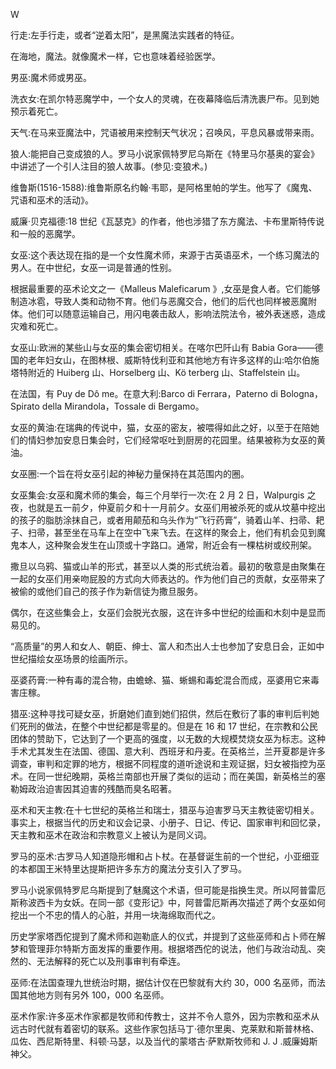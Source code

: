 

W

行走:左手行走，或者“逆着太阳”，是黑魔法实践者的特征。

在海地，魔法。就像魔术一样，它也意味着经验医学。

男巫:魔术师或男巫。

洗衣女:在凯尔特恶魔学中，一个女人的灵魂，在夜幕降临后清洗裹尸布。见到她预示着死亡。

天气:在马来亚魔法中，咒语被用来控制天气状况；召唤风，平息风暴或带来雨。

狼人:能把自己变成狼的人。罗马小说家佩特罗尼乌斯在《特里马尔基奥的宴会》中讲述了一个引人注目的狼人故事。(参见:变狼术。)

维鲁斯(1516-1588):维鲁斯原名约翰·韦耶，是阿格里帕的学生。他写了《魔鬼、咒语和巫术的活动》。

威廉·贝克福德:18 世纪《瓦瑟克》的作者，他也涉猎了东方魔法、卡布里斯特传说和一般的恶魔学。

女巫:这个表达现在指的是一个女性魔术师，来源于古英语巫术，一个练习魔法的男人。在中世纪，女巫一词是普通的性别。

根据最重要的巫术论文之一《Malleus Maleficarum 》,女巫是食人者。它们能够制造冰雹，导致人类和动物不育。他们与恶魔交合，他们的后代也同样被恶魔附体。他们可以随意运输自己，用闪电袭击敌人，影响法院法令，被外表迷惑，造成灾难和死亡。

女巫山:欧洲的某些山与女巫的集会密切相关。在喀尔巴阡山有 Babia Gora——德国的老年妇女山，在图林根、威斯特伐利亚和其他地方有许多这样的山:哈尔伯施塔特附近的 Huiberg 山、Horselberg 山、Kö terberg 山、Staffelstein 山。

在法国，有 Puy de Dô me。在意大利:Barco di Ferrara，Paterno di Bologna，Spirato della Mirandola，Tossale di Bergamo。

女巫的黄油:在瑞典的传说中，猫，女巫的密友，被喂得如此之好，以至于在陪她们的情妇参加安息日集会时，它们经常呕吐到厨房的花园里。结果被称为女巫的黄油。

女巫圈:一个旨在将女巫引起的神秘力量保持在其范围内的圈。

女巫集会:女巫和魔术师的集会，每三个月举行一次:在 2 月 2 日，Walpurgis 之夜，也就是五一前夕，仲夏前夕和十一月前夕。女巫们用被杀死的或从坟墓中挖出的孩子的脂肪涂抹自己，或者用颠茄和乌头作为“飞行药膏”，骑着山羊、扫帚、耙子、扫帚，甚至坐在马车上在空中飞来飞去。在这样的聚会上，他们有机会见到魔鬼本人，这种聚会发生在山顶或十字路口。通常，附近会有一棵枯树或绞刑架。

撒旦以乌鸦、猫或山羊的形式，甚至以人类的形式统治着。最初的敬意是由聚集在一起的女巫们用亲吻屁股的方式向大师表达的。作为他们自己的贡献，女巫带来了被偷的或他们自己的孩子作为新信徒为撒旦服务。

偶尔，在这些集会上，女巫们会脱光衣服，这在许多中世纪的绘画和木刻中是显而易见的。

“高质量”的男人和女人、朝臣、绅士、富人和杰出人士也参加了安息日会，正如中世纪描绘女巫场景的绘画所示。

巫婆药膏:一种有毒的混合物，由蟾蜍、猫、蜥蜴和毒蛇混合而成，巫婆用它来毒害庄稼。

猎巫:这种寻找可疑女巫，折磨她们直到她们招供，然后在敷衍了事的审判后判她们死刑的做法，在整个中世纪都是零星的。但是在 16 和 17 世纪，在宗教和公民团体的赞助下，它达到了一个更高的强度，以无数的大规模焚烧女巫为标志。这种手术尤其发生在法国、德国、意大利、西班牙和丹麦。在英格兰，兰开夏郡是许多调查，审判和定罪的地方，根据不同程度的道听途说和主观证据，妇女被指控为巫术。在同一世纪晚期，英格兰南部也开展了类似的运动；而在美国，新英格兰的塞勒姆政治迫害因其迫害的残酷而臭名昭著。

巫术和天主教:在十七世纪的英格兰和瑞士，猎巫与迫害罗马天主教徒密切相关。事实上，根据当代的历史和议会记录、小册子、日记、传记、国家审判和回忆录，天主教和巫术在政治和宗教意义上被认为是同义词。

罗马的巫术:古罗马人知道隐形帽和占卜杖。在基督诞生前的一个世纪，小亚细亚的本都国王米特里达提斯把许多东方的魔法分支引入了罗马。

罗马小说家佩特罗尼乌斯提到了魅魔这个术语，但可能是指换生灵。所以阿普雷厄斯称波西卡为女妖。在同一部《变形记》中，阿普雷厄斯再次描述了两个女巫如何挖出一个不忠的情人的心脏，并用一块海绵取而代之。

历史学家塔西佗提到了魔术师和迦勒底人的仪式，并提到了这些巫师和占卜师在解梦和管理菲尔特斯方面发挥的重要作用。根据塔西佗的说法，他们与政治动乱、突然的、无法解释的死亡以及刑事审判有牵连。

巫师:在法国查理九世统治时期，据估计仅在巴黎就有大约 30，000 名巫师，而法国其他地方则有另外 100，000 名巫师。

巫术作家:许多巫术作家都是牧师和传教士，这并不令人意外，因为宗教和巫术从远古时代就有着密切的联系。这些作家包括马丁·德尔里奥、克莱默和斯普林格、瓜佐、西尼斯特里、科顿·马瑟，以及当代的蒙塔古·萨默斯牧师和 J. J .威廉姆斯神父。